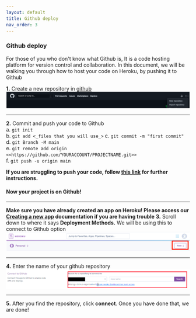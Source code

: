 ```yaml
---
layout: default
title: Github deploy
nav_order: 3
---
```


### Github deploy

For those of you who don't know what Github is, It is a code hosting platform for version control and collaboration. In this document, we will be walking you through how to host your code on Heroku, by pushing it to Github

**1.** Create a new repository in [github](https://github.com)  
![Create a new repository](https://github.com/whitebread778/Heroku-user-documentation/blob/gh-pages/assets/images/github-deploy/01_github.png)

***

**2.** Commit and push your code to Github  
    a. ```git init```  
    b. ```git add <_files that you will use_>```
    c. ```git commit -m "first commit"```  
    d. ```git Branch -M main```  
    e. ```git remote add origin <<https://github.com/YOURACCOUNT/PROJECTNAME.git>>```  
    f. ```git push -u origin main```

**If you are struggling to push your code, follow [this link](https://docs.github.com/en/github/importing-your-projects-to-github/adding-an-existing-project-to-github-using-the-command-line) for further instructions.**
#### Now your project is on Github!
***
**Make sure you have already created an app on Heroku! Please access our [Creating a new app](https://github.com/whitebread778/Heroku-user-documentation/blob/gh-pages/docs/Creating-a-new-app.md) documentation if you are having trouble**
**3.** Scroll down to where it says **Deployment Methods.** We will be using this to connect to Github option  
![deployment methods](https://github.com/whitebread778/Heroku-user-documentation/blob/gh-pages/assets/images/github-deploy/04_New%20button.png) 
*** 

**4.** Enter the name of your github repository  
![repository methods](https://github.com/whitebread778/Heroku-user-documentation/blob/gh-pages/assets/images/github-deploy/05_repository%20methods.png)  
***
**5.** After you find the repository, click **connect**. Once you have done that, we are done!


